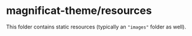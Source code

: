 # magnificat-theme/resources

This folder contains static resources (typically an `"images"` folder as well).
